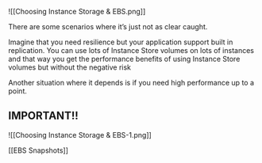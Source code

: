 ![[Choosing Instance Storage & EBS.png]]

There are some scenarios where it’s just not as clear caught.

Imagine that you need resilience but your application support built in replication. You can use lots of Instance Store volumes on lots of instances and that way you get the performance benefits of using Instance Store volumes but without the negative risk

Another situation where it depends is if you need high performance up to a point.

## IMPORTANT!!
![[Choosing Instance Storage & EBS-1.png]]

[[EBS Snapshots]]